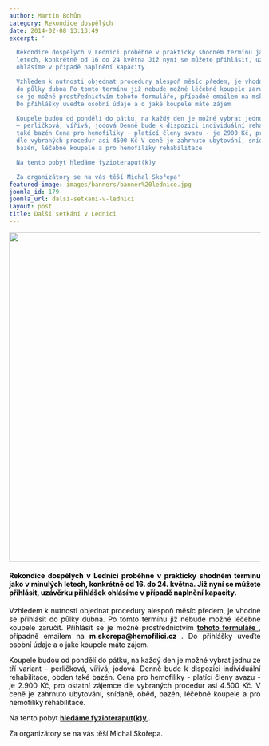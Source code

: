 ```yaml
---
author: Martin Bohůn
category: Rekondice dospělých
date: 2014-02-08 13:13:49
excerpt: '

  Rekondice dospělých v Lednici proběhne v prakticky shodném termínu jako v minulých
  letech, konkrétně od 16 do 24 května Již nyní se můžete přihlásit, uzávěrku přihlášek
  ohlásíme v případě naplnění kapacity

  Vzhledem k nutnosti objednat procedury alespoň měsíc předem, je vhodné se přihlásit
  do půlky dubna Po tomto termínu již nebude možné léčebné koupele zaručit Přihlásit
  se je možné prostřednictvím tohoto formuláře, případně emailem na mskorepa@hemofilicicz
  Do přihlášky uveďte osobní údaje a o jaké koupele máte zájem

  Koupele budou od pondělí do pátku, na každý den je možné vybrat jednu ze tří variant
  – perličková, vířivá, jodová Denně bude k dispozici individuální rehabilitace, obden
  také bazén Cena pro hemofiliky - platící členy svazu - je 2900 Kč, pro ostatní zájemce
  dle vybraných procedur asi 4500 Kč V ceně je zahrnuto ubytování, snídaně, oběd,
  bazén, léčebné koupele a pro hemofiliky rehabilitace  

  Na tento pobyt hledáme fyzioteraput(k)y

  Za organizátory se na vás těší Michal Skořepa'
featured-image: images/banners/banner%20lednice.jpg
joomla_id: 179
joomla_url: dalsi-setkani-v-lednici
layout: post
title: Další setkání v Lednici
---
```


<p style="text-align: center;">
 <img border="0" src="{{ site.baseurl }}/images/banners/banner%20lednice.jpg" style="vertical-align: middle;" width="660"/>
</p>
<h4 style="text-align: justify;">
 <span style="color: #000000;">
  Rekondice dospělých v Lednici proběhne v prakticky shodném termínu jako v minulých letech, konkrétně od 16. do 24. května. Již nyní se můžete přihlásit, uzávěrku přihlášek ohlásíme v případě naplnění kapacity.
 </span>
</h4>
<p style="text-align: justify;">
 <span style="text-align: justify; color: #000000;">
  Vzhledem k nutnosti objednat procedury alespoň měsíc předem, je vhodné se přihlásit do půlky dubna. Po tomto termínu již nebude možné léčebné koupele zaručit. Přihlásit se je možné prostřednictvím
  <a href="index.php/cs/?option=com_chronoforms&amp;chronoform=Deadline" target="_blank" title="Deadline">
   <strong>
    tohoto formuláře
   </strong>
  </a>
  , případně emailem na
  <strong>
   m.skorepa@hemofilici.cz
  </strong>
  . Do přihlášky uveďte osobní údaje a o jaké koupele máte zájem.
 </span>
</p>
<p style="text-align: justify;">
 <span style="color: #000000;">
  Koupele budou od pondělí do pátku, na každý den je možné vybrat jednu ze tří variant – perličková, vířivá, jodová. Denně bude k dispozici individuální rehabilitace, obden také bazén. Cena pro hemofiliky - platící členy svazu - je 2.900 Kč, pro ostatní zájemce dle vybraných procedur asi 4.500 Kč. V ceně je zahrnuto ubytování, snídaně, oběd, bazén, léčebné koupele a pro hemofiliky rehabilitace.
 </span>
</p>
<p style="text-align: justify;">
 <span style="color: #000000;">
  Na tento pobyt
 </span>
 <strong>
  <a href="index.php/cs/clanky/178-hledame-fyzioterapeut-k-y" title="Hledáme fyzioterapeut(k)y">
   hledáme fyzioteraput(k)y
  </a>
  .
 </strong>
</p>
<p style="text-align: justify;">
 <span style="color: #000000;">
  Za organizátory se na vás těší Michal Skořepa.
 </span>
</p>